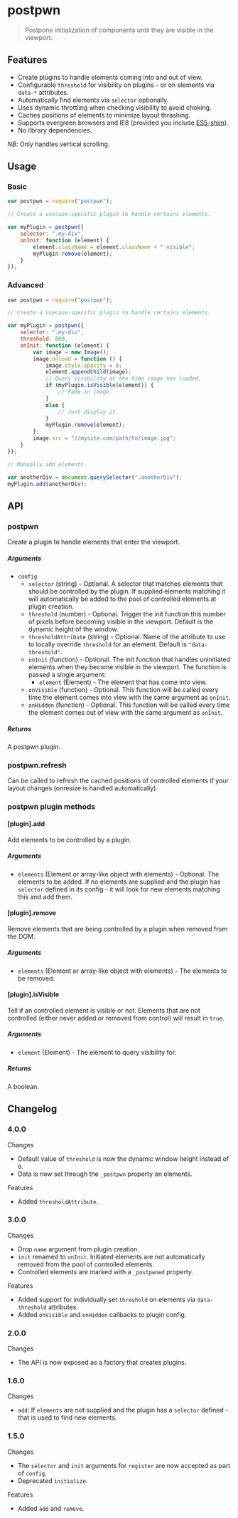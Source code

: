 postpwn
=======

> Postpone initialization of components until they are visible in the viewport.

## Features

* Create plugins to handle elements coming into and out of view.
* Configurable `threshold` for visibility on plugins - or on elements via `data-*` attributes.
* Automatically find elements via `selector` optionally.
* Uses dynamic throttling when checking visibility to avoid choking.
* Caches positions of elements to minimize layout thrashing.
* Supports evergreen browsers and IE8 (provided you include [ES5-shim](https://github.com/es-shims/es5-shim/)).
* No library dependencies.

*NB*: Only handles vertical scrolling.

## Usage

### Basic

```js
var postpwn = require("postpwn");

// Create a usecase-specific plugin to handle certains elements.

var myPlugin = postpwn({
	selector: ".my-div",
	onInit: function (element) {
		element.className = element.className + " visible";
		myPlugin.remove(element);
	}
});
```

### Advanced

```js
var postpwn = require("postpwn");

// Create a usecase-specific plugin to handle certains elements.

var myPlugin = postpwn({
	selector: ".my-div",
	threshold: 800,
	onInit: function (element) {
		var image = new Image();
		image.onload = function () {
			image.style.opacity = 0;
			element.appendChild(image);
			// Query visibility at the time image has loaded.
			if (myPlugin.isVisible(element)) {
				// Fade in image.
			}
			else {
				// Just display it.
			}
			myPlugin.remove(element);
		};
		image.src = "//mysite.com/path/to/image.jpg";
	}
});

// Manually add elements.

var anotherDiv = document.querySelector(".anotherDiv");
myPlugin.add(anotherDiv);
```

## API

### postpwn
Create a plugin to handle elements that enter the viewport.

##### Arguments

* `config`
   * `selector` (string) - Optional. A selector that matches elements that should be controlled by the plugin. If supplied elements matching it will automatically be added to the pool of controlled elements at plugin creation.
   * `threshold` (number) - Optional. Trigger the init function this number of pixels before becoming visible in the viewport. Default is the dynamic height of the window.
   * `thresholdAttribute` (string) - Optional. Name of the attribute to use to locally override `threshold` for an element. Default is `"data-threshold"`.
   * `onInit` (function) - Optional. The init function that handles uninitiated elements when they become visible in the viewport.
      The function is passed a single argument:
      * `element` (Element) - The element that has come into view.
   * `onVisible` (function) - Optional. This function will be called every time the element comes into view with the same argument as `onInit`.
   * `onHidden` (function) - Optional. This function will be called every time the element comes out of view with the same argument as `onInit`.

##### Returns
A postpwn plugin.


### postpwn.refresh
Can be called to refresh the cached positions of controlled elements if your layout changes (onresize is handled automatically).


### postpwn plugin methods

#### [plugin].add
Add elements to be controlled by a plugin.

##### Arguments

* `elements` (Element or array-like object with elements) - Optional. The elements to be added. If no elements are supplied and the plugin has `selector` defined in its config - it will look for new elements matching this and add them.


#### [plugin].remove
Remove elements that are being controlled by a plugin when removed from the DOM.

##### Arguments

* `elements` (Element or array-like object with elements) - The elements to be removed.


#### [plugin].isVisible
Tell if an controlled element is visible or not.
Elements that are not controlled (either never added or removed from control) will result in `true`.

##### Arguments

* `element` (Element) - The element to query visibility for.

##### Returns
A boolean.


## Changelog

### 4.0.0

Changes

* Default value of `threshold` is now the dynamic window height instead of `0`.
* Data is now set through the `_postpwn` property on elements.

Features

* Added `thresholdAttribute`.

### 3.0.0

Changes

* Drop `name` argument from plugin creation.
* `init` renamed to `onInit`. Initiated elements are not automatically removed from the pool of controlled elements.
* Controlled elements are marked with a `_postpwned` property.

Features

* Added support for individually set `threshold` on elements via `data-threshold` attributes.
* Added `onVisible` and `onHidden` callbacks to plugin config.

### 2.0.0

Changes

* The API is now exposed as a factory that creates plugins.

### 1.6.0

Changes

* `add`: If `elements` are not supplied and the plugin has a `selector` defined - that is used to find new elements.

### 1.5.0

Changes

* The `selector` and `init` arguments for `register` are now accepted as part of `config`.
* Deprecated `initialize`.

Features

* Added `add` and `remove`.
